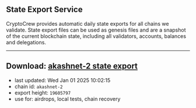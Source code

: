 ## State Export Service
CryptoCrew provides automatic daily state exports for all chains we validate. State export files can be used as genesis files and are a snapshot of the current blockchain state, including all validators, accounts, balances and delegations.

---
**Download: [akashnet-2 state export](https://dl-eu2.ccvalidators.com/SERVICE/akash/akashnet-2_export_19605797.json)**
---

- last updated: Wed Jan 01 2025 10:02:15
- chain id: `akashnet-2`
- export height: `19605797`
- use for: airdrops, local tests, chain recovery
